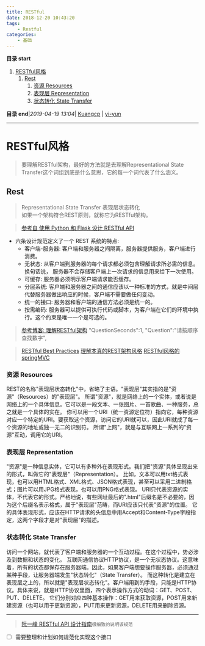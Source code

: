 ```yaml
---
title: RESTful
date: 2018-12-20 10:43:20
tags: 
    - Restful
categories: 
    - 基础
---
```


**目录 start**
 
1. [RESTful风格](#restful风格)
    1. [Rest](#rest)
        1. [资源 Resources](#资源-resources)
        1. [表现层 Representation](#表现层-representation)
        1. [状态转化 State Transfer](#状态转化-state-transfer)

**目录 end**|_2019-04-19 13:04_| [Kuangcp](https://github.com/Kuangcp/Note) | [yi-yun](https://github.com/yi-yun/Memo)
****************************************
# RESTful风格
> 要理解RESTful架构，最好的方法就是去理解Representational State Transfer这个词组到底是什么意思，它的每一个词代表了什么涵义。

## Rest
> Representational State Transfer  表现层状态转化  
> 如果一个架构符合REST原则，就称它为RESTful架构。


> [参考自 使用 Python 和 Flask 设计 RESTful API](http://www.pythondoc.com/flask-restful/first.html)
- 六条设计规范定义了一个 REST 系统的特点:
    - 客户端-服务器: 客户端和服务器之间隔离，服务器提供服务，客户端进行消费。
    - 无状态: 从客户端到服务器的每个请求都必须包含理解请求所必需的信息。换句话说， 服务器不会存储客户端上一次请求的信息用来给下一次使用。
    - 可缓存: 服务器必须明示客户端请求能否缓存。
    - 分层系统: 客户端和服务器之间的通信应该以一种标准的方式，就是中间层代替服务器做出响应的时候，客户端不需要做任何变动。
    - 统一的接口: 服务器和客户端的通信方法必须是统一的。
    - 按需编码: 服务器可以提供可执行代码或脚本，为客户端在它们的环境中执行。这个约束是唯一一个是可选的。


> [参考博客: 理解RESTful架构](http://www.ruanyifeng.com/blog/2011/09/restful.html)
"QuestionSeconds":1,
"Question":"请按顺序查找数字",

> [RESTful Best Practices](https://segmentfault.com/a/1190000002949234)
> [理解本真的REST架构风格](http://www.infoq.com/cn/articles/understanding-restful-style)
> [RESTful风格的springMVC](https://blog.csdn.net/wy5612087/article/details/52149249)

### 资源 Resources
REST的名称"表现层状态转化"中，省略了主语。"表现层"其实指的是"资源"（Resources）的"表现层"。
所谓"资源"，就是网络上的一个实体，或者说是网络上的一个具体信息。它可以是一段文本、一张图片、一首歌曲、一种服务，总之就是一个具体的实在。
你可以用一个URI（统一资源定位符）指向它，每种资源对应一个特定的URI。要获取这个资源，访问它的URI就可以，因此URI就成了每一个资源的地址或独一无二的识别符。
所谓"上网"，就是与互联网上一系列的"资源"互动，调用它的URI。

### 表现层 Representation

"资源"是一种信息实体，它可以有多种外在表现形式。我们把"资源"具体呈现出来的形式，叫做它的"表现层"（Representation）。
比如，文本可以用txt格式表现，也可以用HTML格式、XML格式、JSON格式表现，甚至可以采用二进制格式；图片可以用JPG格式表现，也可以用PNG格式表现。
URI只代表资源的实体，不代表它的形式。严格地说，有些网址最后的".html"后缀名是不必要的，因为这个后缀名表示格式，属于"表现层"范畴，而URI应该只代表"资源"的位置。
它的具体表现形式，应该在HTTP请求的头信息中用Accept和Content-Type字段指定，这两个字段才是对"表现层"的描述。

### 状态转化 State Transfer
访问一个网站，就代表了客户端和服务器的一个互动过程。在这个过程中，势必涉及到数据和状态的变化。
互联网通信协议HTTP协议，是一个无状态协议。这意味着，所有的状态都保存在服务器端。因此，如果客户端想要操作服务器，必须通过某种手段，让服务器端发生"状态转化"（State Transfer）。
而这种转化是建立在表现层之上的，所以就是"表现层状态转化"。客户端用到的手段，只能是HTTP协议。具体来说，就是HTTP协议里面，四个表示操作方式的动词：GET、POST、PUT、DELETE。
它们分别对应四种基本操作：GET用来获取资源，POST用来新建资源（也可以用于更新资源），PUT用来更新资源，DELETE用来删除资源。
*****************
> [阮一峰 RESTful API 设计指南](http://www.ruanyifeng.com/blog/2014/05/restful_api.html)`很细致的说明该规范`


- [ ]  需要整理和计划如何规范化实现这个接口
